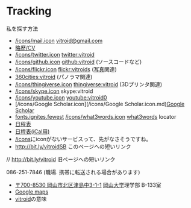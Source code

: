 # Tracking

私を探す方法


* [/icons/mail.icon](/icons/mail.icon.md) vitroid@gmail.com
* [略歴/CV](略歴/CV.md)
* [/icons/twitter.icon](/icons/twitter.icon.md) [twitter:vitroid](http://twitter.com/vitroid)
* [/icons/github.icon](/icons/github.icon.md) [github:vitroid](https://github.com/vitroid) (ソースコードなど)
* [/icons/flickr.icon](/icons/flickr.icon.md) [flickr:vitroids](http://flickr.com/photos/vitroids) ([写真](写真.md)関連)
* [360cities:vitroid](http://www.360cities.net/profile/vitroid) (パノラマ関連)
* [/icons/thingiverse.icon](/icons/thingiverse.icon.md) [thingiverse:vitroid](http://www.thingiverse.com/vitroid) (3Dプリンタ関連)
* [/icons/skype.icon](/icons/skype.icon.md) skype:vitroid
* [/icons/youtube.icon](/icons/youtube.icon.md) [youtube:vitroid0](https://www.youtube.com/user/vitroid0/videos?sort=dd&shelf_id=1&view=0)
* [/icons/Google Scholar.icon](/icons/Google Scholar.icon.md)[Google Scholar](https://scholar.google.com/citations?user=NBbReDMAAAAJ)
* [fonts.ignites.fewest](https://map.what3words.com/fonts.ignites.fewest) [/icons/what3words.icon](/icons/what3words.icon.md)  [what3words](http://what3words.com) locator
* [日程表](http://www.google.com/calendar/embed?src=fq08mvlibruu794socp3acnfsg%40group.calendar.google.com&ctz=Asia/Tokyo)
* [日程表(iCal用)](http://www.google.com/calendar/ical/fq08mvlibruu794socp3acnfsg%40group.calendar.google.com/public/basic.ics)
* [/icons](/icons.md)にiconがないサービスって、先がなさそうですね。
* http://bit.ly/vitroidSB このページへの短いリンク 

[](https://gyazo.com/f7f7b64a713e708a68760f619041e3d0)

// http://bit.ly/vitroid 旧ページへの短いリンク


086-251-7846 (職場. 携帯に転送される場合があります)
* [〒700-8530 岡山市北区津島中3-1-1](https://map.what3words.com/fonts.ignites.fewest) [岡山大学](岡山大学.md)理学部 B-133室
* [Google maps](https://www.google.com/maps?q=34.688156,133.920557)
* [vitroid](vitroid.md)の意味





